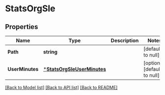 # StatsOrgSle

## Properties
Name | Type | Description | Notes
------------ | ------------- | ------------- | -------------
**Path** | **string** |  | [default to null]
**UserMinutes** | [***StatsOrgSleUserMinutes**](stats_org_sle_user_minutes.md) |  | [optional] [default to null]

[[Back to Model list]](../README.md#documentation-for-models) [[Back to API list]](../README.md#documentation-for-api-endpoints) [[Back to README]](../README.md)

